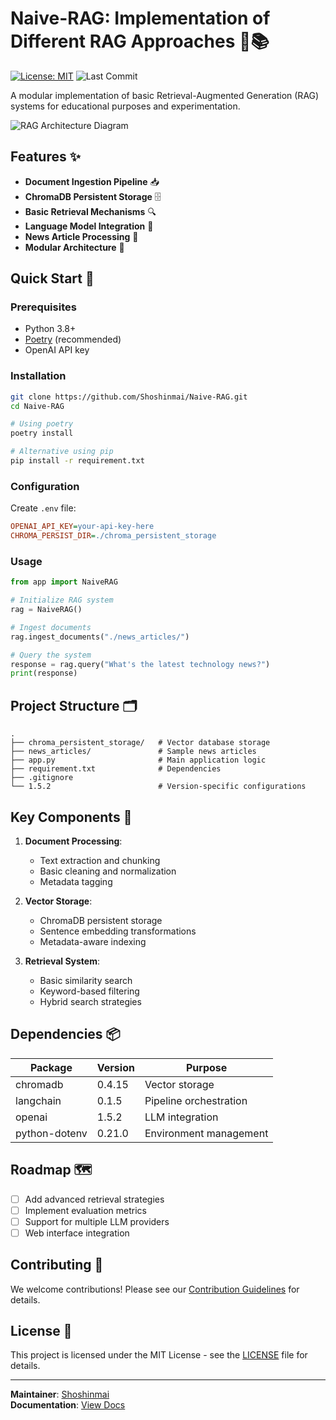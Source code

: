 # Naive-RAG: Implementation of Different RAG Approaches 🧠📚

[![License: MIT](https://img.shields.io/badge/License-MIT-yellow.svg)](https://opensource.org/licenses/MIT)
![Last Commit](https://img.shields.io/github/last-commit/Shoshinmai/Naive-RAG)

A modular implementation of basic Retrieval-Augmented Generation (RAG) systems for educational purposes and experimentation.

![RAG Architecture Diagram]([https://via.placeholder.com/800x400.png?text=RAG+Architecture+Diagram](https://media2.dev.to/dynamic/image/width=800%2Cheight=%2Cfit=scale-down%2Cgravity=auto%2Cformat=auto/https%3A%2F%2Fdev-to-uploads.s3.amazonaws.com%2Fuploads%2Farticles%2F5t6w4exp24wz8tga26ul.png))

## Features ✨
- **Document Ingestion Pipeline** 📥
- **ChromaDB Persistent Storage** 🗄️
- **Basic Retrieval Mechanisms** 🔍
- **Language Model Integration** 🤖
- **News Article Processing** 📰
- **Modular Architecture** 🧩

## Quick Start 🚀

### Prerequisites
- Python 3.8+
- [Poetry](https://python-poetry.org/) (recommended)
- OpenAI API key

### Installation
```bash
git clone https://github.com/Shoshinmai/Naive-RAG.git
cd Naive-RAG

# Using poetry
poetry install

# Alternative using pip
pip install -r requirement.txt
```

### Configuration
Create `.env` file:
```ini
OPENAI_API_KEY=your-api-key-here
CHROMA_PERSIST_DIR=./chroma_persistent_storage
```

### Usage
```python
from app import NaiveRAG

# Initialize RAG system
rag = NaiveRAG()

# Ingest documents
rag.ingest_documents("./news_articles/")

# Query the system
response = rag.query("What's the latest technology news?")
print(response)
```

## Project Structure 🗂️
```
.
├── chroma_persistent_storage/   # Vector database storage
├── news_articles/               # Sample news articles
├── app.py                       # Main application logic
├── requirement.txt              # Dependencies
├── .gitignore
└── 1.5.2                        # Version-specific configurations
```

## Key Components 🔧
1. **Document Processing**:
   - Text extraction and chunking
   - Basic cleaning and normalization
   - Metadata tagging

2. **Vector Storage**:
   - ChromaDB persistent storage
   - Sentence embedding transformations
   - Metadata-aware indexing

3. **Retrieval System**:
   - Basic similarity search
   - Keyword-based filtering
   - Hybrid search strategies

## Dependencies 📦
| Package | Version | Purpose |
|---------|---------|---------|
| chromadb | 0.4.15 | Vector storage |
| langchain | 0.1.5 | Pipeline orchestration |
| openai | 1.5.2 | LLM integration |
| python-dotenv | 0.21.0 | Environment management |

## Roadmap 🗺️
- [ ] Add advanced retrieval strategies
- [ ] Implement evaluation metrics
- [ ] Support for multiple LLM providers
- [ ] Web interface integration

## Contributing 🤝
We welcome contributions! Please see our [Contribution Guidelines](CONTRIBUTING.md) for details.

## License 📄
This project is licensed under the MIT License - see the [LICENSE](LICENSE) file for details.

---

**Maintainer**: [Shoshinmai](https://github.com/Shoshinmai)  
**Documentation**: [View Docs](https://github.com/Shoshinmai/Naive-RAG/wiki)
